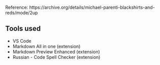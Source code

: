 <p>Reference: https://archive.org/details/michael-parenti-blackshirts-and-reds/mode/2up<p>

## Tools used
* VS Code
* Markdown All in one (extension)
* Markdown Preview Enhanced (extension)
* Russian - Code Spell Checker (extension)